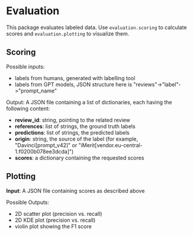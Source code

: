 # Evaluation

This package evaluates labeled data. Use `evaluation.scoring` to calculate scores and `evaluation.plotting` to visualize them.

## Scoring
Possible inputs:
- labels from humans, generated with labelling tool
- labels from GPT models, JSON structure here is "reviews"->"label"->"prompt_name"

Output: A JSON file containing a list of dictionaries, each having the following content:
- **review_id**: string, pointing to the related review
- **references**: list of strings, the ground truth labels
- **predictions**: list of strings, the predicted labels
- **origin**: string, the source of the label (for example, "Davinci\[prompt_v42\]" or "iMerit\[vendor.eu-central-1.f0200b078ee3dcda\]")
- **scores**: a dictionary containing the requested scores

## Plotting
**Input**: A JSON file containing scores as described above

Possible Outputs:
- 2D scatter plot (precision vs. recall)
- 2D KDE plot (precision vs. recall)
- violin plot showing the F1 score
